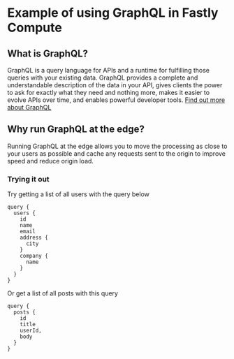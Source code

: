 # Example of using GraphQL in Fastly Compute

## What is GraphQL?

GraphQL is a query language for APIs and a runtime for fulfilling those queries with your existing data. GraphQL provides a complete and understandable description of the data in your API, gives clients the power to ask for exactly what they need and nothing more, makes it easier to evolve APIs over time, and enables powerful developer tools.
[Find out more about GraphQL](https://graphql.org/)

## Why run GraphQL at the edge?

Running GraphQL at the edge allows you to move the processing as close to your users as possible and cache any requests sent to the origin to improve speed and reduce origin load.

### Trying it out

Try getting a list of all users with the query below

```
query {
  users {
    id
    name
    email
    address {
      city
    }
    company {
      name
    }
  }
}
```

Or get a list of all posts with this query

```
query {
  posts {
    id
    title
    userId,
    body
  }
}
```
